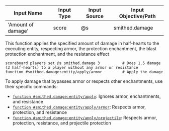 | Input Name         | Input Type | Input Source | Input Objective/Path | 
| ---                | ---        | ---          | ---                  | 
| 'Amount of damage' | score      | @s           | smithed.damage       | 


This function applies the specified amount of damage in half-hearts to the executing entity, 
respecting armor, the protection enchantment, the blast protection enchantment, and the resistance effect
```mcfunction
scoreboard players set @s smithed.damage 3          # Does 1.5 damage (3 half-hearts) to a player without any armor or resistance
function #smithed.damage:entity/apply/armor         # Apply the damage
```
To apply damage that bypasses armor or respects other enchantments, use their specific commands:  
* [`function #smithed.damage:entity/apply`](../apply.md): Ignores armor, enchantments, and resistance  
* [`function #smithed.damage:entity/apply/armor`](armor.md): Respects armor, protection, and resistance  
* [`function #smithed.damage:entity/apply/projectile`](projectile.md): Respects armor, protection, resistance, and projectile protection  